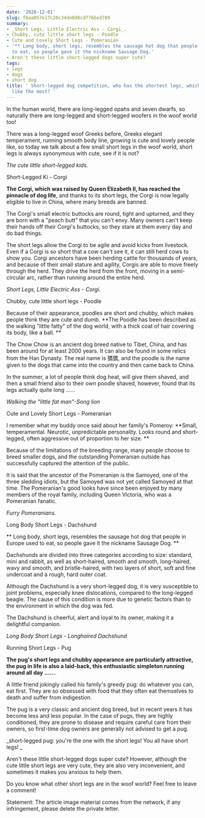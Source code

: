 ```yaml
---
date: '2020-12-01'
slug: f6aa857e17c20c34de0d6cd7766ed789
summary:
- _Short Legs, Little Electric Ass - Corgi_.
- Chubby, cute little short legs - Poodle
- Cute and Lovely Short Legs - Pomeranian
- '** Long body, short legs, resembles the sausage hot dog that people in Europe used
  to eat, so people gave it the nickname Sausage Dog.'
- Aren't these little short-legged dogs super cute?
tags:
- legs
- dogs
- short dog
title: ' Short-legged dog competition, who has the shortest legs, which one do you
  like the most? '
---
```


 In the human world, there are long-legged opahs and seven dwarfs, so naturally there are long-legged and short-legged woofers in the woof world too!

There was a long-legged woof Greeks before, Greeks elegant temperament, running smooth body line, growing is cute and lovely people like, so today we talk about a few small short legs in the woof world, short legs is always synonymous with cute, see if it is not?

_The cute little short-legged kids_.

Short-Legged Ki - Corgi

**The Corgi, which was raised by Queen Elizabeth II, has reached the pinnacle of dog life**, and thanks to its short legs, the Corgi is now legally eligible to live in China, where many breeds are banned.

The Corgi's small electric buttocks are round, tight and upturned, and they are born with a "peach butt" that you can't envy. Many owners can't keep their hands off their Corgi's buttocks, so they stare at them every day and do bad things.

The short legs allow the Corgi to be agile and avoid kicks from livestock. Even if a Corgi is so short that a cow can't see it, it can still herd cows to show you. Corgi ancestors have been herding cattle for thousands of years, and because of their small stature and agility, Corgis are able to move freely through the herd. They drive the herd from the front, moving in a semi-circular arc, rather than running around the entire herd.

_Short Legs, Little Electric Ass - Corgi_.

Chubby, cute little short legs - Poodle

Because of their appearance, poodles are short and chubby, which makes people think they are cute and dumb. **The Poodle has been described as the walking "little fatty" of the dog world, with a thick coat of hair covering its body, like a ball. **

The Chow Chow is an ancient dog breed native to Tibet, China, and has been around for at least 2000 years. It can also be found in some relics from the Han Dynasty. The real name is 獢獢, and the poodle is the name given to the dogs that came into the country and then came back to China.

In the summer, a lot of people think dog heat, will give them shaved, and then a small friend also to their own poodle shaved, however, found that its legs actually quite long ......

_Walking the "little fat man"-Song lion_

Cute and Lovely Short Legs - Pomeranian

I remember what my buddy once said about her family's Pomeroy: **Small, temperamental. Neurotic, unpredictable personality. Looks round and short-legged, often aggressive out of proportion to her size. **

Because of the limitations of the breeding range, many people choose to breed smaller dogs, and the outstanding Pomeranian outside has successfully captured the attention of the public.

It is said that the ancestor of the Pomeranian is the Samoyed, one of the three sledding idiots, but the Samoyed was not yet called Samoyed at that time. The Pomeranian's good looks have since been enjoyed by many members of the royal family, including Queen Victoria, who was a Pomeranian fanatic.

_Furry Pomeranians_.

Long Body Short Legs - Dachshund

** Long body, short legs, resembles the sausage hot dog that people in Europe used to eat, so people gave it the nickname Sausage Dog. **

Dachshunds are divided into three categories according to size: standard, mini and rabbit, as well as short-haired, smooth and smooth, long-haired, wavy and smooth, and bristle-haired, with two layers of short, soft and fine undercoat and a rough, hard outer coat.

Although the Dachshund is a very short-legged dog, it is very susceptible to joint problems, especially knee dislocations, compared to the long-legged beagle. The cause of this condition is more due to genetic factors than to the environment in which the dog was fed.

The Dachshund is cheerful, alert and loyal to its owner, making it a delightful companion.

_Long Body Short Legs - Longhaired Dachshund_

Running Short Legs - Pug

**The pug's short legs and chubby appearance are particularly attractive, the pug in life is also a laid-back, this enthusiastic simpleton running around all day ......**.

A little friend jokingly called his family's greedy pug: do whatever you can, eat first. They are so obsessed with food that they often eat themselves to death and suffer from indigestion.

The pug is a very classic and ancient dog breed, but in recent years it has become less and less popular. In the case of pugs, they are highly conditioned, they are prone to disease and require careful care from their owners, so first-time dog owners are generally not advised to get a pug.

_short-legged pug: you're the one with the short legs! You all have short legs! _

Aren't these little short-legged dogs super cute? However, although the cute little short legs are very cute, they are also very inconvenient, and sometimes it makes you anxious to help them.

Do you know what other short legs are in the woof world? Feel free to leave a comment!

Statement: The article image material comes from the network, if any infringement, please delete the private letter.

 
        